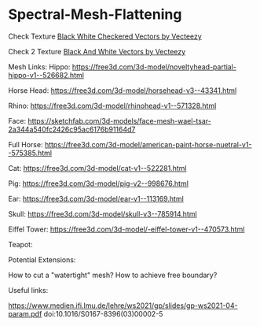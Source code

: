 # Spectral-Mesh-Flattening


Check Texture
<a href="https://www.vecteezy.com/free-vector/black-white-checkered">Black White Checkered Vectors by Vecteezy</a>

Check 2 Texture 
<a href="https://www.vecteezy.com/free-vector/black-and-white">Black And White Vectors by Vecteezy</a>

Mesh Links: 
Hippo: https://free3d.com/3d-model/noveltyhead-partial-hippo-v1--526682.html

Horse Head: https://free3d.com/3d-model/horsehead-v3--43341.html

Rhino: https://free3d.com/3d-model/rhinohead-v1--571328.html

Face: https://sketchfab.com/3d-models/face-mesh-wael-tsar-2a344a540fc2426c95ac6176b91164d7

Full Horse: https://free3d.com/3d-model/american-paint-horse-nuetral-v1--575385.html

Cat: https://free3d.com/3d-model/cat-v1--522281.html

Pig: https://free3d.com/3d-model/pig-v2--998676.html

Ear: https://free3d.com/3d-model/ear-v1--113169.html

Skull: https://free3d.com/3d-model/skull-v3--785914.html

Eiffel Tower: https://free3d.com/3d-model/-eiffel-tower-v1--470573.html

Teapot:



Potential Extensions:

How to cut a "watertight" mesh?
How to achieve free boundary?


Useful links: 

https://www.medien.ifi.lmu.de/lehre/ws2021/gp/slides/gp-ws2021-04-param.pdf
doi:10.1016/S0167-8396(03)00002-5

